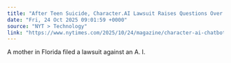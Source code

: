 ```yaml
---
title: "After Teen Suicide, Character.AI Lawsuit Raises Questions Over Free Speech Protections"
date: "Fri, 24 Oct 2025 09:01:59 +0000"
source: "NYT > Technology"
link: "https://www.nytimes.com/2025/10/24/magazine/character-ai-chatbot-lawsuit-teen-suicide-free-speech.html"
---
```


A mother in Florida filed a lawsuit against an A. I.
